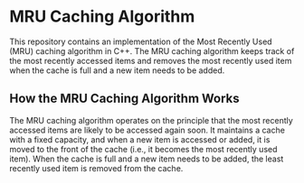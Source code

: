 # MRU Caching Algorithm
This repository contains an implementation of the Most Recently Used (MRU) caching algorithm in C++. The MRU caching algorithm keeps track of the most recently 
accessed items and removes the most recently used item when the cache is full and a new item needs to be added.

## How the MRU Caching Algorithm Works
The MRU caching algorithm operates on the principle that the most recently accessed items are likely to be accessed again soon. It maintains a cache with a 
fixed capacity, and when a new item is accessed or added, it is moved to the front of the cache (i.e., it becomes the most recently used item). When the cache is 
full and a new item needs to be added, the least recently used item is removed from the cache.

